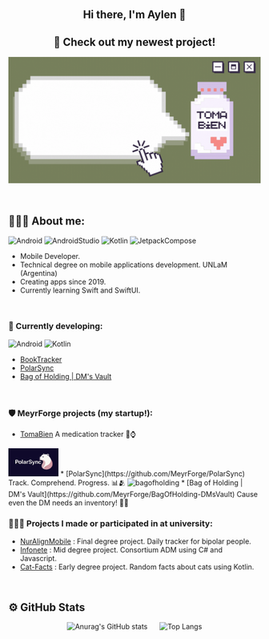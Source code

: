 <div align="center">

## Hi there, I'm Aylen 👋

</div>

<div align="center">
  
## 🚀 Check out my newest project!

<p align="center">
  <a href="https://github.com/MeyrForge/TomaBien">
    <img src="./assets/tomabien-preview.gif" alt="TomaBien goto" width="600">
  </a>
</p>
  
</div>

<br>

## 🙋🏻‍♀️ About me:

![Android](https://img.shields.io/badge/Android-Green?style=plastic&logo=android&logoColor=white)
![AndroidStudio](https://img.shields.io/badge/AndroidStudio-limegreen?style=plastic&logo=androidstudio&logoColor=white)
![Kotlin](https://img.shields.io/badge/Kotlin-purple?style=plastic&logo=kotlin&logoColor=white)
![JetpackCompose](https://img.shields.io/badge/JetpackCompose-deepskyblue?style=plastic&logo=jetpackcompose&logoColor=white)

* Mobile Developer.
* Technical degree on mobile applications development. UNLaM (Argentina)
* Creating apps since 2019.
* Currently learning Swift and SwiftUI.

<br>

### 🔨 Currently developing:

![Android](https://img.shields.io/badge/Android-Green?style=plastic&logo=android&logoColor=white)
![Kotlin](https://img.shields.io/badge/Kotlin-purple?style=plastic&logo=kotlin&logoColor=white)
* [BookTracker](https://github.com/ailenaguino/BookTracker)
* [PolarSync](https://github.com/MeyrForge/PolarSync)
* [Bag of Holding | DM's Vault](https://github.com/MeyrForge/BagOfHolding-DMsVault)

<br>

### 🛡️ MeyrForge projects (my startup!):

* [TomaBien](https://github.com/MeyrForge/TomaBien)  A medication tracker 💊⌚

<img src="./assets/polarsync_banner.png" alt="polarsync" width="100">
* [PolarSync](https://github.com/MeyrForge/PolarSync)  Track. Comprehend. Progress. 📊🫂


<img src="./assets/boh_banner" alt="bagofholding" width="100">
* [Bag of Holding | DM's Vault](https://github.com/MeyrForge/BagOfHolding-DMsVault) Cause even the DM needs an inventory! 📜🐉

<br>

### 👨🏻‍🎓 Projects I made or participated in at university:

* [NurAlignMobile](https://github.com/ailenaguino/NurAlignMobile) : Final degree project. Daily tracker for bipolar people.
* [Infonete](https://github.com/ailenaguino/InfoneteRecargado) : Mid degree project. Consortium ADM using C# and Javascript.
* [Cat-Facts](https://github.com/ailenaguino/CatFactsAndroid) : Early degree project. Random facts about cats using Kotlin.

<br>

## ⚙️ GitHub Stats

<div align="center">
<img src="https://github-readme-stats.vercel.app/api?username=ailenaguino&show_icons=true&theme=transparent" alt="Anurag's GitHub stats" style="margin: 0 10px;">
<img src="https://github-readme-stats.vercel.app/api/top-langs/?username=ailenaguino&layout=compact&theme=transparent&hide=c%2B%2B,javascript,shaderlab,hack,objective-c%2B%2B,hlsl,objective-c" alt="Top Langs" style="margin: 0 10px;">
</div>
